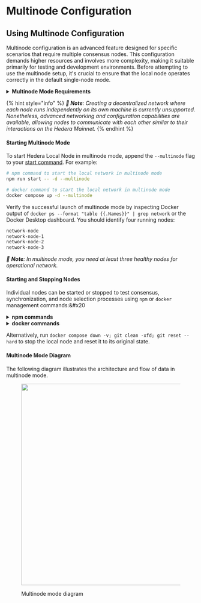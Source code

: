 # Multinode Configuration

## Using Multinode Configuration

Multinode configuration is an advanced feature designed for specific scenarios that require multiple consensus nodes. This configuration demands higher resources and involves more complexity, making it suitable primarily for testing and development environments. Before attempting to use the multinode setup, it's crucial to ensure that the local node operates correctly in the default single-node mode.

<details>

<summary><strong>Multinode Mode Requirements</strong></summary>

To run the multinode mode, ensure the following configurations are set at minimum in Docker **Settings** -> **Resources** and at least 14 GB of memory are available for Docker:

* **CPUs:** 6
* **Memory:** 14 GB
* **Swap:** 1 GB
* **Disk Image Size:** 64 GB

<img src="../../fr/.gitbook/assets/localnode-multinode-requirements.png" alt="" data-size="original">

</details>

{% hint style="info" %}
_**📣 Note**: Creating a decentralized network where each node runs independently on its own machine is currently unsupported. Nonetheless, advanced networking and configuration capabilities are available, allowing nodes to communicate with each other similar to their interactions on the Hedera Mainnet._
{% endhint %}

#### **Starting Multinode Mode**

To start Hedera Local Node in multinode mode, append the `--multinode` flag to your [start command](single-node-configuration.md#npm). For example:

```bash
# npm command to start the local network in multinode mode
npm run start -- -d --multinode

# docker command to start the local network in multinode mode
docker compose up -d --multinode
```

Verify the successful launch of multinode mode by inspecting Docker output of `docker ps --format "table {{.Names}}" | grep network` or the Docker Desktop dashboard. You should identify four running nodes:

```bash
network-node
network-node-1
network-node-2
network-node-3
```

_📣 **Note**: In multinode mode, you need at least three healthy nodes for operational network._

#### **Starting and Stopping Nodes**

Individual nodes can be started or stopped to test consensus, synchronization, and node selection processes using `npm` or `docker` management commands:\&#x20

<details>

<summary><strong>npm commands</strong></summary>

```bash
# npm command to start an individual node
npm run start network-node-3

# npm command to stop an individual node
npm run stop network-node-3

# npm command to restart an individual node
npm run restart network-node-3
```

</details>

<details>

<summary><strong>docker commands</strong></summary>

```bash
# Docker command to start an individual node
docker compose start network-node-3

# Docker command to stop an individual node
docker compose stop network-node-3

# Docker command to restart an individual node
docker compose restart network-node-3

# Docker command to check logs of the individual node
docker compose logs network-node-3 -f

# Docker command to stop local network and remove containers
docker compose down
```

</details>

Alternatively, run `docker compose down -v; git clean -xfd; git reset --hard` to stop the local node and reset it to its original state.

#### Multinode Mode Diagram

The following diagram illustrates the architecture and flow of data in multinode mode.

<figure><img src="../../fr/.gitbook/assets/multinode-diagram.jpeg" alt="" width="535"><figcaption><p>Multinode mode diagram</p></figcaption></figure>
